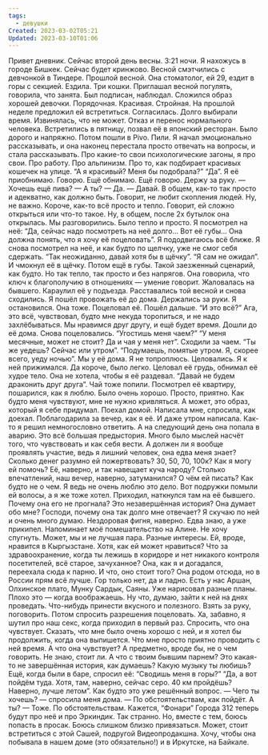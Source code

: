 ```yaml
---
tags:
  - девушки
Created: 2023-03-02T05:21
Updated: 2023-03-10T01:06
---
```

Привет дневник. Сейчас второй день весны. 3:21 ночи. Я нахожусь в городе Бишкек.
Сейчас будет кринжово.
Весной смэтчились с девчонкой в Тиндере. Прошлой весной. Она стоматолог, ей 29, ездит в горы с секцией. Ездила. Три кошки. Приглашал весной погулять, говорила, что занята. Был подписан, наблюдал. Сложился образ хорошей девочки. Порядочная. Красивая. Стройная.
На прошлой неделе предложил ей встретиться. Согласилась. Долго выбирали время. Извинялась, что не может. Отказ и перенос нормального человека.
Встретились в пятницу, позвал её в японский ресторан. Было дорого и напряжно. Потом пошли в Pivo. Пили. Я начал эмоционально рассказывать, и она наконец перестала просто отвечать на вопросы, и стала рассказывать. Про какие-то свои психологические загоны, я про свои. Про работу. Про альпинизм. Про то, как подбирает красивых кошечек на улице. “А я красивый? Меня бы подобрала?” “Да”. Я её приобнимаю. Говорю. Ещё обнимаю. Ещё говорю. Держу за руку.
— Хочешь ещё пива?
— А ты?
— Да.
— Давай.
В общем, как-то так просто и адекватно, как должно быть. Говорит, не любит скопления людей. Ну, не важно. Короче, как-то всё просто и тепло. Говорит, ей сложно открыться или что-то такое. Ну, в общем, после 2х бутылок она открылась. Мы разговорились. Было тепло и просто. Я посмотрел на неё: “Да, сейчас надо посмотреть на неё долго… Вот её губы… Она должна понять, что я хочу её поцеловать”. Я пододвигаюсь всё ближе. Я снова посмотрел на неё, и как будто по щелчку, уже не смог себя сдержать. “Так неожиданно, давай хотя бы в щёчку”. “Я сам не ожидал”. И чмокнул её в щёчку. Потом ещё в губы. Такой заезженный сценарий, как будто. Но так тепло, так просто и без напрягов.
Она говорила, что ключ к благополучию в отношениях — умение говорит. Жаловалась на бывшего. Караулил её у подъезда. Расставались той весной и снова сходились.
Я пошёл провожать её до дома. Держались за руки. Я остановился. Она тоже. Поцеловал её. Пошёл дальше. “И это всё?” Ага, это всё, чувствовал, будто мне некуда торопиться, и не надо захлёбываться. Мы нравимся друг другу, и ещё будет время.
Дошли до её дома. Снова поцеловались. “Угостишь меня чаем?” “У меня месячные, может не стоит? Да и чая у меня нет”. Сходили за чаем. “Ты же уедешь? Сейчас или утром”. “Подумаешь, помятые утром. Я, скорее всего, уеду ночью”.
Мы у её дома. Я не топроплюсь. Целовались. Я к ней прижимался. Да короче, было легко. Целовал её грудь, обнимал её худое тело. Она не хотела, чтобы я её раздевал. “Давай не будем драконить друг друга”. Чай тоже попили. Посмотрел её квартиру, пошарился, как я люблю. Было очень хорошо. Просто, приятно. Как будто меня чувствуют, мне не нужно кривляться. А может, это образ, который я себе придумал.
Поехал домой. Написала мне, спросила, как доехал. Поблагодарила за вечер, как я её. И даже утром написала. Как-то я решил немногословно ответить. А на следующий день она попала в аварию.
Это всё большая предыстория. Много было мыслей насчёт того, что чувствовать и как себя вести. А должен ли я вообще проявлять участие, ведь я лишний человек, она едва меня знает? Сколько денег разумно ей пожертвовать? 30, 50, 70, 100к? Как я могу ей помочь? Её, наверно, и так навещает куча народу? Столько впечатлений, наш вечер, наверно, затуманился? О чём ей писать? Как будто не о чем. Я ведь не очень люблю это дело. Вот подружки помыли ей волосы, а я же тоже хотел. Приходил, наткнулся там на её бывшего. Почему она его не прогнала? Это незавершённая история? Она думает обо мне? Господи, почему она так долго мне отвечает?
Я скучаю по ней и очень много думаю. Нездоровая фигня, наверно. Едва знаю, а уже прикипел. Напоминает моё помешательство на Алине. Не хочу спугнуть.
Может, мы и не лучшая пара. Разные интересы. Ей, вроде, нравится в Кыргызстане. Хотя, как ей может нравиться? Что за здравоохранение, когда ты лежишь в коридоре и нет никакого контроля посетителей, всё старое, зачуханное? Она, как я и догадался, переехала сюда к парню. И что, оно стоит того? Она родом отсюда, но в России прям всё лучше. Гор только нет, да и ладно. Есть у нас Аршан, Олхинское плато, Мунку Сардык, Саяны.
Уже нарисовал разные планы. Плохо это — когда воображаешь. Ну что, думаю, зайти к ней на днях проведать. Что-нибудь принести вкусного и полезного. Взять за руку, поговорить. Потом спросить разрешения поцеловать. Ха, забавно, я шутил про наш секс, когда приходил в первый раз. Спросить, что она чувствует. Сказать, что мне было очень хорошо с ней, и я хотел бы продолжить, когда она выпишется. Что мне просто приятно проводить с ней время. А что она чувствует?
А предметно, вроде бы, не о чем говорить. Не знаю, стоит ли.
А что с твоим бывшим парнем? Это какая-то не завершённая история, как думаешь? Какую музыку ты любишь?
Ещё, когда были в баре, спросил её: “Сводишь меня в горы?” “Да, а вот пойдём туда. Хотя, там, наверно, сейчас серо. 40 км пройдёшь? Наверно, лучше летом”. Как будто это уже решённый вопрос.
— Чего ты хочешь? — спросила меня дома.
— По обстоятельствам, как пойдёт. А ты?
— Тоже. По обстоятельствам.
Кажется, “Фонари” Города 312 теперь будут про неё и про Эркиндик. Так странно.
Но, вместе с тем, боюсь попасть в просак. Боюсь слишком близко привязаться. Может, стоит встретиться с этой Сашей, подругой Видеопродакшна.
Хочу, чтобы она побывала в нашем доме (это обязательно!) и в Иркутске, на Байкале.